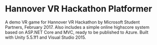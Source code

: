 # Hannover VR Hackathon Platformer
A demo VR game for Hannover VR Hackathon by Microsoft Student Partners, February 2017.
Also includes a simple online highscore system based on ASP.NET Core and MVC, ready to be published to Azure.
Built with Unity 5.5.1f1 and Visual Studio 2015.
